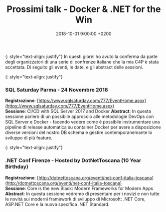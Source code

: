 ﻿---
layout: post
title:  "Prossimi talk - Docker & .NET for the Win"
date:   2018-10-01 9:00:00 +0200
categories: talk
---
{: style="text-align: justify"}
In questi giorni ho avuto la conferma da parte degli organizzatori di una serie di confrenze italiane che la mia C4P è stata accettata. Di seguito gli eventi, le date, e gli abstract delle sessioni.

{: style="text-align: justify"}
### SQL Saturday Parma - 24 Novembre 2018  
**Registrazione**: [https://www.sqlsaturday.com/777/EventHome.aspx](https://www.sqlsaturday.com/777/EventHome.aspx)  
**Sessione**: CI/CD with SQL Server 2017 and Docker 
**Abstract**: In questa sessione parlerò di un possibile approccio alle metodologie DevOps con SQL Server e Docker - facendo vedere come è possibile instrumentare una pipeline di release automatica su container Docker per avere a disposizione diverse versioni del nostro DB schema e gestire contemporanemante lo sviluppo di più feature.

{: style="text-align: justify"}
### .NET Conf Firenze - Hosted by DotNetToscana (10 Year Birthday) 
**Registrazione**: [http://dotnettoscana.org/eventi/net-conf-italia-toscana](http://dotnettoscana.org/eventi/net-conf-italia-toscana)  
**Sessione**: Core is the new Black: Modern Frameworks for Modern Apps
**Abstract**: In questa sessione vedremo di presentare per i novizi e non tutte le novità sui moderni framework di sviluppo di Microsoft: .NET Core, ASP.NET Core e la nuova specifica .NET Standard.